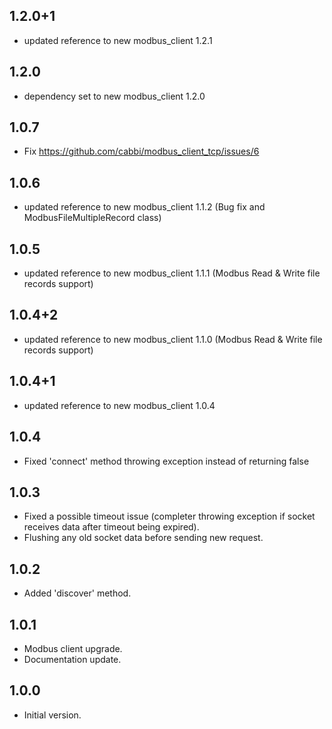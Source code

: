 ## 1.2.0+1
- updated reference to new modbus_client 1.2.1

## 1.2.0
- dependency set to new modbus_client 1.2.0
  
## 1.0.7
- Fix https://github.com/cabbi/modbus_client_tcp/issues/6

## 1.0.6
- updated reference to new modbus_client 1.1.2 (Bug fix and ModbusFileMultipleRecord class)

## 1.0.5
- updated reference to new modbus_client 1.1.1 (Modbus Read & Write file records support)

## 1.0.4+2
- updated reference to new modbus_client 1.1.0 (Modbus Read & Write file records support)

## 1.0.4+1
- updated reference to new modbus_client 1.0.4
 
## 1.0.4
- Fixed 'connect' method throwing exception instead of returning false

## 1.0.3
- Fixed a possible timeout issue (completer throwing exception if socket receives data after timeout being expired).
- Flushing any old socket data before sending new request.

## 1.0.2
- Added 'discover' method.

## 1.0.1
- Modbus client upgrade.
- Documentation update.

## 1.0.0
- Initial version.
